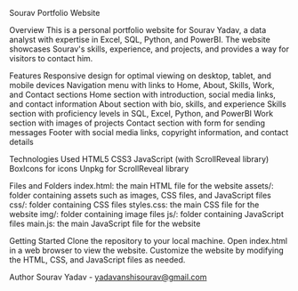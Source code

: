 Sourav Portfolio Website

Overview
This is a personal portfolio website for Sourav Yadav, a data analyst with expertise in Excel, SQL, Python, and PowerBI. The website showcases Sourav's skills, experience, and projects, and provides a way for visitors to contact him.

Features
Responsive design for optimal viewing on desktop, tablet, and mobile devices
Navigation menu with links to Home, About, Skills, Work, and Contact sections
Home section with introduction, social media links, and contact information
About section with bio, skills, and experience
Skills section with proficiency levels in SQL, Excel, Python, and PowerBI
Work section with images of projects
Contact section with form for sending messages
Footer with social media links, copyright information, and contact details


Technologies Used
HTML5
CSS3
JavaScript (with ScrollReveal library)
BoxIcons for icons
Unpkg for ScrollReveal library


Files and Folders
index.html: the main HTML file for the website
assets/: folder containing assets such as images, CSS files, and JavaScript files
css/: folder containing CSS files
styles.css: the main CSS file for the website
img/: folder containing image files
js/: folder containing JavaScript files
main.js: the main JavaScript file for the website


Getting Started
Clone the repository to your local machine.
Open index.html in a web browser to view the website.
Customize the website by modifying the HTML, CSS, and JavaScript files as needed.


Author
Sourav Yadav - yadavanshisourav@gmail.com
